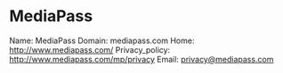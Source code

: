 
# MediaPass

Name: MediaPass
Domain: mediapass.com
Home: http://www.mediapass.com/
Privacy_policy: http://www.mediapass.com/mp/privacy
Email: privacy@mediapass.com
